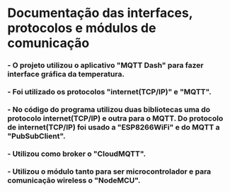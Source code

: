 # Documentação das interfaces, protocolos e módulos de comunicação

<h3>- O projeto utilizou o aplicativo "MQTT Dash" para fazer interface gráfica da temperatura. 
<br><br>
- Foi utilizado os protocolos "internet(TCP/IP)" e "MQTT".
<br><br>
 - No código do programa utilizou duas bibliotecas uma do protocolo internet(TCP/IP) e outra para o MQTT. Do protocolo de internet(TCP/IP) foi usado a "ESP8266WiFi" e do MQTT a "PubSubClient".
<br><br>    
- Utilizou como broker o "CloudMQTT".  
<br><br>
- Utilizou o módulo tanto para ser microcontrolador e para comunicação wireless o "NodeMCU".
</h3>
